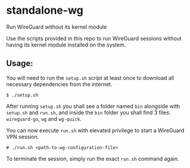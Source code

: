 # standalone-wg
Run WireGuard without its kernel module

Use the scripts provided in this repo to run WireGuard sessions without having its kernel module installed on the system.

## Usage:
You will need to run the `setup.sh` script at least once to download all necessary dependencies from the internet.
```
$ ./setup.sh
```
After running `setup.sh` you shall see a folder named `bin` alongside with `setup.sh` and `run.sh`, and inside the `bin` folder you shall find 3 files: `wireguard-go`, `wg` and `wg-quick`.

You can now execute `run.sh` with elevated privilege to start a WireGuard VPN session.
```
# ./run.sh <path-to-wg-configuration-file>
```
To terminate the session, simply run the exact `run.sh` command again.
